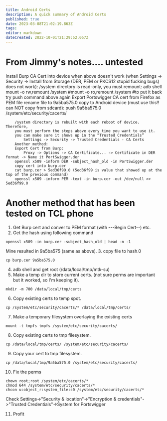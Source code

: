```yaml
---
title: Android Certs
description: A quick summary of Android Certs
published: true
date: 2023-03-08T21:02:19.863Z
tags: 
editor: markdown
dateCreated: 2022-10-01T21:29:52.057Z
---
```


# From Jimmy's notes.... untested
Install Burp CA Cert into device when above doesn't work
	(when Settings -> Security -> Install from Storage (DER, PEM or PKCS12 stupid fucking bugs) does not work):
		/system directory is read-only, you must remount:
			adb shell
			mount -o rw,remount /system
			#mount -o ro,remount /system #to put it back
			try push command above again
		Export Portswigger CA cert from Firefox as PEM file
		rename file to 9a5ba575.0
		copy to Android device (must use this!! can NOT copy from sdcard):
			push 9a5ba575.0 /system/etc/security/cacerts/	
			
		/system directory is rebuilt with each reboot of device.  Therefore,
		you must perform the steps above every time you want to use it.
		you can make sure it shows up in the “Trusted Credentials”
			Settings -> Security -> Trusted Credentials - CA Certs
		Another method:
		Export Cert from Burp:
			Proxy -> Options -> CA Certificate... -> Certificate in DER format -> Name it PortSwigger.der
		openssl x509 -inform DER -subject_hash_old -in PortSwigger.der
		copy cert into burp.cer
		cat burp.cer > 5ed36f99.0 (5ed36f99 is value that showed up at the top of the previous command)
		openssl x509 -inform PEM -text -in burp.cer -out /dev/null >> 5ed36f99.0
		
    
# Another method that has been tested on TCL phone

1. Get Burp cert and conver to PEM format (with  ---Begin Cert--) etc.
2. Get the hash using following command
```
openssl x509 -in burp.cer -subject_hash_old | head -n -1
```
Mine resulted in 9a5ba575 (same as above).
3. copy file to hash.0
```
cp burp.cer 9a5ba575.0
```
4. adb shell and get root (/data/local/tmp/mtk-su)
5. Make a temp dir to store current certs. (not sure perms are important but it worked, so I'm keeping it).
```
mkdir -m 700 /data/local/tmp/certs
```
6. Copy existing certs to temp spot.
```
cp /system/etc/security/cacerts/* /data/local/tmp/certs/
```
7. Make a temporary filesystem overlaying the existing certs
```
mount -t tmpfs tmpfs /system/etc/security/cacerts/
```
8. Copy existing certs to tmp filesystem.
```
cp /data/local/tmp/certs/ /system/etc/security/cacerts/
```
9. Copy your cert to tmp filesystem.
```
cp /data/local/tmp/9a5ba575.0 /system/etc/security/cacerts/
```
10. Fix the perms
```
chown root;root /system/etc/cacerts/*
chmod 644 /system/etc/security/cacerts/*
chcon u:object_r:system_file:s0 /system/etc/security/cacerts/*
```
Check Settings->"Security & location"->"Encryption & credentials"->"Trusted Credentials"->System  for Portswigger

11. Profit
